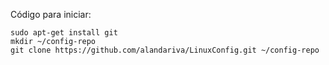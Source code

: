 Código para iniciar:

```
sudo apt-get install git
mkdir ~/config-repo
git clone https://github.com/alandariva/LinuxConfig.git ~/config-repo
```
